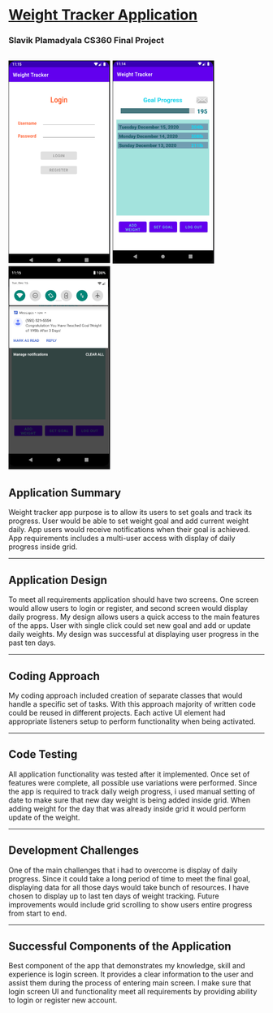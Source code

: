 # [Weight Tracker Application](https://github.com/SlavikSNHU/CS360/tree/master)
### Slavik Plamadyala CS360 Final Project
<img src="https://github.com/SlavikSNHU/CS360/blob/main/AppLogin.PNG" width="200" height="400"> <img src="https://github.com/SlavikSNHU/CS360/blob/main/AppMain.PNG" width="200" height="400"> <img src="https://github.com/SlavikSNHU/CS360/blob/main/AppNotification.PNG" width="200" height="400">
------------
## __Application Summary__
Weight tracker app purpose is to allow its users to set goals and track its progress. User would be able to set weight goal and add current weight daily. App users would receive notifications when their goal is achieved. App requirements includes a multi-user access with display of daily progress inside grid.

------------
## __Application Design__
To meet all requirements application should have two screens. One screen would allow users to login or register, and second screen would display daily progress. My design allows users a quick access to the main features of the apps. User with single click could set new goal and add or update daily weights. My design was successful at displaying user progress in the past ten days.

------------
## __Coding Approach__
My coding approach included creation of separate classes that would handle a specific set of tasks. With this approach majority of written code could be reused in different projects. Each active UI element had appropriate listeners setup to perform functionality when being activated. 

------------
## __Code Testing__
All application functionality was tested after it implemented. Once set of features were complete, all possible use variations were performed. Since the app is required to track daily weigh progress, i used manual setting of date to make sure that new day weight is being added inside grid. When adding weight for the day that was already inside grid it would perform update of the weight.

------------
## __Development Challenges__
One of the main challenges that i had to overcome is display of daily progress. Since it could take a long period of time to meet the final goal, displaying data for all those days would take bunch of resources. I have chosen to display up to last ten days of weight tracking. Future improvements would include grid scrolling to show users entire progress from start to end.

------------
## __Successful Components of the Application__
Best component of the app that demonstrates my knowledge, skill and experience is login screen. It provides a clear information to the user and assist them during the process of entering main screen. I make sure that login screen UI and functionality meet all requirements by providing ability to login or register new account.

